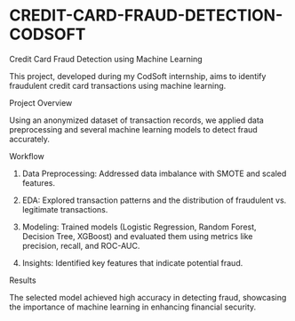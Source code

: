 # CREDIT-CARD-FRAUD-DETECTION-CODSOFT

Credit Card Fraud Detection using Machine Learning

This project, developed during my CodSoft internship, aims to identify fraudulent credit card transactions using machine learning.

Project Overview

Using an anonymized dataset of transaction records, we applied data preprocessing and several machine learning models to detect fraud accurately.

Workflow

1. Data Preprocessing: Addressed data imbalance with SMOTE and scaled features.


2. EDA: Explored transaction patterns and the distribution of fraudulent vs. legitimate transactions.


3. Modeling: Trained models (Logistic Regression, Random Forest, Decision Tree, XGBoost) and evaluated them using metrics like precision, recall, and ROC-AUC.


4. Insights: Identified key features that indicate potential fraud.



Results

The selected model achieved high accuracy in detecting fraud, showcasing the importance of machine learning in enhancing financial security.
